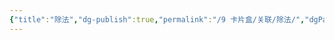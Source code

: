 ```yaml
---
{"title":"除法","dg-publish":true,"permalink":"/9 卡片盒/关联/除法/","dgPassFrontmatter":true,"noteIcon":""}
---
```



